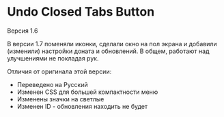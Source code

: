 # Undo Closed Tabs Button



Версия 1.6  


В версии 1.7 поменяли иконки, сделали окно на пол экрана и добавили (изменили) настройки доната и обновлений. В общем, работают над улучшениями не покладая рук.  



Отличия от оригинала этой версии:
* Переведено на Русский
* Изменен CSS для большей компактности меню
* Изменены значки на светлые
* Изменен ID - обновления находить не будет
